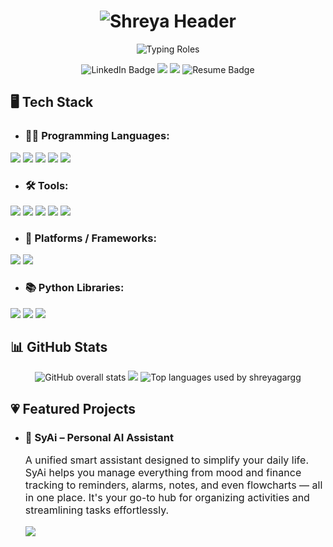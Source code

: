 <h1 align="center">
  <img src="https://readme-typing-svg.demolab.com?font=Fira+Code&duration=1&pause=9999999&color=F78DA7&center=true&vCenter=true&width=435&lines=Hi%2C+I'm+Shreya+%F0%9F%92%96" alt="Shreya Header"/>
</h1>

<p align="center">
  <img src="https://readme-typing-svg.demolab.com?font=Fira+Code&pause=1000&color=F78DA7&center=true&vCenter=true&width=435&lines=Software+Engineer;Android+Developer;" alt="Typing Roles" />
</p>

<p align="center">

  <a href="https://www.linkedin.com/in/shreya-garg-281aa7219/" target="_blank" style="text-decoration: none;">
    <img src="https://img.shields.io/badge/LINKEDIN-0077B5?style=for-the-badge&logoColor=white" alt="LinkedIn Badge"/>
  </a>

  <a href="https://leetcode.com/u/ShreyaGarg63/" target="_blank" style="text-decoration: none;">
    <img src="https://img.shields.io/badge/LEETCODE-FFA116?style=for-the-badge"/>
  </a>

  <a href="https://shreyagargg.github.io/portfolio/" target="_blank" style="text-decoration: none;">
    <img src="https://img.shields.io/badge/PORTFOLIO-9721a6?style=for-the-badge"/>
  </a>

  <a href="https://drive.google.com/file/d/1pEO8HyDonvd-1KLFg_XWfjBtaxzJ4ntS/view?usp=sharing" target="_blank" style="text-decoration: none;">
    <img src="https://img.shields.io/badge/RESUME-2EB67D?style=for-the-badge&logoColor=white" alt="Resume Badge"/>
  </a>
</p>

## 🖥️ Tech Stack

- <h3>🧑‍💻 Programming Languages:</h3>

<p>
  <img src="https://img.shields.io/badge/Java-ED8B00?style=for-the-badge&logo=java&logoColor=white"/>
  <img src="https://img.shields.io/badge/Python-3776AB?style=for-the-badge&logo=python&logoColor=white"/>
  <img src="https://img.shields.io/badge/C-00599C?style=for-the-badge&logo=c&logoColor=white"/>
  <img src="https://img.shields.io/badge/Kotlin-7F52FF?style=for-the-badge&logo=kotlin&logoColor=white"/>
  <img src="https://img.shields.io/badge/SQL-336791?style=for-the-badge&logo=postgresql&logoColor=white"/>
</p>

- <h3>🛠️ Tools:</h3>
<p>
  <img src="https://img.shields.io/badge/Git-F05032?style=for-the-badge&logo=git&logoColor=white"/>
  <img src="https://img.shields.io/badge/GitHub-181717?style=for-the-badge&logo=github&logoColor=white"/>
  <img src="https://img.shields.io/badge/Firebase-FFCA28?style=for-the-badge&logo=firebase&logoColor=black"/>
  <img src="https://img.shields.io/badge/Visual%20Studio-5C2D91?style=for-the-badge&logo=visualstudio&logoColor=white"/>
  <img src="https://img.shields.io/badge/Android%20Studio-3DDC84?style=for-the-badge&logo=android&logoColor=white"/>
</p>


- <h3>📱 Platforms / Frameworks:</h3>
<p>
  <img src="https://img.shields.io/badge/Android-3DDC84?style=for-the-badge&logo=android&logoColor=white"/>
  <img src="https://img.shields.io/badge/Jetpack%20Compose-4285F4?style=for-the-badge&logo=android&logoColor=white"/>
</p>

- <h3>📚 Python Libraries:</h3>
<p>
  <img src="https://img.shields.io/badge/Pandas-150458?style=for-the-badge&logo=pandas&logoColor=white"/>
  <img src="https://img.shields.io/badge/NumPy-013243?style=for-the-badge&logo=numpy&logoColor=white"/>
  <img src="https://img.shields.io/badge/Matplotlib-11557C?style=for-the-badge&logo=matplotlib&logoColor=white"/>
</p>





## 📊 GitHub Stats

<p align="center">
  <img src="https://github-readme-stats.vercel.app/api?username=shreyagargg&theme=tokyonight&show_icons=true&count_private=true" alt="GitHub overall stats" />
  <img src="https://github-readme-streak-stats.herokuapp.com/?user=shreyagargg&theme=tokyonight" />
  <img src="https://github-readme-stats.vercel.app/api/top-langs/?username=shreyagargg&layout=compact&theme=tokyonight" alt="Top languages used by shreyagargg" />
</p>

## 💗 Featured Projects

- <h3>📱 SyAi – Personal AI Assistant</h3>  
  <p style="font-size:16px;">
    A unified smart assistant designed to simplify your daily life. SyAi helps you manage everything from mood and finance tracking to reminders, alarms, notes, and even flowcharts — all in one place. It's your go-to hub for organizing activities and streamlining tasks effortlessly.
  </p>

  <a href="https://github.com/Nerd0Vidhan/SyAi-Public">
    <img src="https://img.shields.io/badge/Check_it_Out-2EB67D?style=for-the-badge&logo=android&logoColor=white"/>
  </a>

